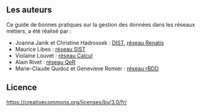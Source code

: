 ## Les auteurs

Ce guide de bonnes pratiques sur la gestion des données dans les réseaux métiers, a été réalisé par  :

* Joanna Janik et Christine Hadrossek : [DIST](https://www.cnrs.fr/fr/personne/direction-information-scientifique-et-technique),  [réseau Renatis](http://renatis.cnrs.fr/)
* Maurice Libes : [réseau SIST](http://sist.cnrs.fr)
* Violaine Louvet : [réseau Calcul](https://calcul.math.cnrs.fr/)
* Alain Rivet : [réseau QeR](http://qualite-en-recherche.cnrs.fr/)
* Marie-Claude Quidoz et Genevieve Romier : [réseau rBDD](http://rbdd.cnrs.fr/)

## Licence 

https://creativecommons.org/licenses/by/3.0/fr/